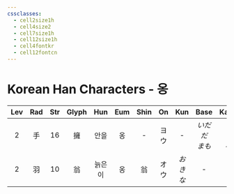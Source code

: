```yaml
---
cssclasses:
  - cell2size1h
  - cell4size2
  - cell7size1h
  - cell12size1h
  - cell4fontkr
  - cell12fontcn
---
```


# Korean Han Characters - 옹

| Lev | Rad | Str | Glyph | Hun | Eum | Shin | On  |  Kun  |      Base       |     Kana      | Simp |      Man       |  Can  | Viet |
| :-: | :-: | :-: | :---: | :-: | :-: | :--: | :-: | :---: | :-------------: | :-----------: | :--: | :------------: | :---: | :--: |
|  2  |  手  | 16  |   擁   | 안을  |  옹  |  -   | ヨウ  |   -   | *いだ<br>だ<br>まも* | *く<br>く<br>る* |  拥   | yōng<br>*yǒng* | jung2 | ủng  |
|  2  |  羽  | 10  |   翁   | 늙은이 |  옹  |  翁   | オウ  | *おきな* |        -        |       -       |  翁   |      wēng      | jung1 | ông  |
